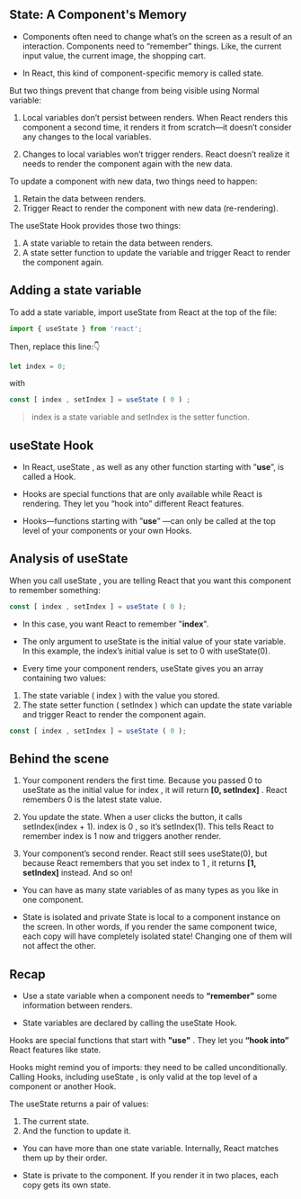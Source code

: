 ## State: A Component's Memory

- Components often need to change what’s on the screen as a result of an interaction. Components need to “remember” things. Like, the current input value, the current image, the shopping cart.

- In React, this kind of component-specific memory is called state.

But two things prevent that change from being visible using Normal variable:

1.  Local variables don’t persist between renders. When React renders this component a second time, it renders it from scratch—it doesn’t consider any changes to the local variables.

2.  Changes to local variables won’t trigger renders. React doesn’t realize it needs to render the component again with the new data.

To update a component with new data, two things need to happen:

1. Retain the data between renders.
2. Trigger React to render the component with new data (re-rendering).

The useState Hook provides those two things:

1. A state variable to retain the data between renders.
2. A state setter function to update the variable and trigger React to render the component again.

## Adding a state variable

To add a state variable, import useState from React at the top of the file:

```JavaScript
import { useState } from 'react';
```

Then, replace this line:👇

```JavaScript
let index = 0;
```

with

```JavaScript
const [ index , setIndex ] = useState ( 0 ) ;
```

> index is a state variable and setIndex is the setter function.

## useState Hook

- In React, useState , as well as any other function starting with ”**use**”, is called a Hook.

- Hooks are special functions that are only available while React is rendering. They let you “hook into” different React features.

- Hooks—functions starting with ”**use**” —can only be called at the top level of your components or your own Hooks.

## Analysis of useState

When you call useState , you are telling React that you want this component to remember something:

```JavaScript
const [ index , setIndex ] = useState ( 0 );
```

- In this case, you want React to remember "**index**".

- The only argument to useState is the initial value of your state variable. In this example, the index’s initial value is set to 0 with useState(0).

- Every time your component renders, useState gives you an array containing two values:

1. The state variable ( index ) with the value you stored.
2. The state setter function ( setIndex ) which can update the state variable and trigger React to render the component again.

```JavaScript
const [ index , setIndex ] = useState ( 0 );
```

## Behind the scene

1. Your component renders the first time. Because you passed 0 to useState as the initial value for index , it will return **[0, setIndex]** . React remembers 0 is the latest state value.

2. You update the state. When a user clicks the button, it calls setIndex(index + 1). index is 0 , so it’s setIndex(1). This tells React to remember index is 1 now and triggers another render.

3. Your component’s second render. React still sees useState(0), but because React remembers that you set index to 1 , it returns **[1, setIndex]** instead. And so on!

- You can have as many state variables of as many types as you like in one component.

- State is isolated and private State is local to a component instance on the screen. In other words, if you render the same component twice, each copy will have completely isolated state! Changing one of them will not affect the other.

## Recap

- Use a state variable when a component needs to **“remember”** some information between renders.

- State variables are declared by calling the useState Hook.

Hooks are special functions that start with **"use"** . They let you **“hook into”** React features like state.

Hooks might remind you of imports: they need to be called unconditionally. Calling Hooks, including useState , is only valid at the top level of a component or another Hook.

The useState returns a pair of values:

1. The current state.
2. And the function to update it.

- You can have more than one state variable. Internally, React matches them up by their order.

- State is private to the component. If you render it in two places, each copy gets its own state.
